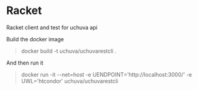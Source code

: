 # Racket
Racket client and test for uchuva api

Build the docker image
> docker build -t uchuva/uchuvarestcli .

And then run it

> docker run -it --net=host -e UENDPOINT='http://localhost:3000/' -e UWL='htcondor' uchuva/uchuvarestcli
